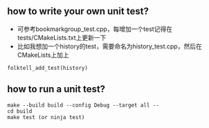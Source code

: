 ## how to write your own unit test?
* 可参考bookmarkgroup_test.cpp，每增加一个test记得在tests/CMakeLists.txt上更新一下
* 比如我想加一个history的test，需要命名为history_test.cpp，然后在CMakeLists上加上
```
folktell_add_test(history)
```


## how to run a unit test?
```
make --build build --config Debug --target all --
cd build
make test (or ninja test)
```
